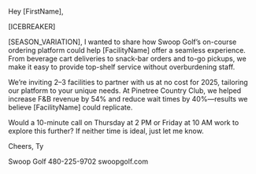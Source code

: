 Hey [FirstName],

[ICEBREAKER]

[SEASON_VARIATION], I wanted to share how Swoop Golf’s on-course ordering platform could help [FacilityName] offer a seamless experience. From beverage cart deliveries to snack-bar orders and to-go pickups, we make it easy to provide top-shelf service without overburdening staff.

We’re inviting 2–3 facilities to partner with us at no cost for 2025, tailoring our platform to your unique needs. At Pinetree Country Club, we helped increase F&B revenue by 54% and reduce wait times by 40%—results we believe [FacilityName] could replicate.

Would a 10-minute call on Thursday at 2 PM or Friday at 10 AM work to explore this further? If neither time is ideal, just let me know.

Cheers,
Ty

Swoop Golf
480-225-9702
swoopgolf.com
